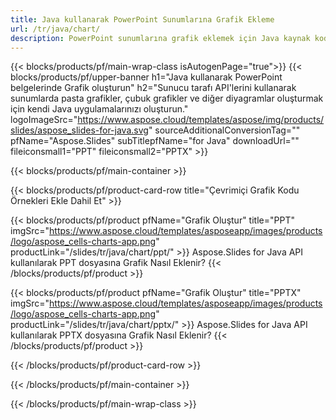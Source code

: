 ```yaml
---
title: Java kullanarak PowerPoint Sunumlarına Grafik Ekleme
url: /tr/java/chart/
description: PowerPoint sunumlarına grafik eklemek için Java kaynak kodu
---
```


{{< blocks/products/pf/main-wrap-class isAutogenPage="true">}}
{{< blocks/products/pf/upper-banner h1="Java kullanarak PowerPoint belgelerinde Grafik oluşturun" h2="Sunucu tarafı API'lerini kullanarak sunumlarda pasta grafikler, çubuk grafikler ve diğer diyagramlar oluşturmak için kendi Java uygulamalarınızı oluşturun." logoImageSrc="https://www.aspose.cloud/templates/aspose/img/products/slides/aspose_slides-for-java.svg" sourceAdditionalConversionTag="" pfName="Aspose.Slides" subTitlepfName="for Java" downloadUrl="" fileiconsmall1="PPT" fileiconsmall2="PPTX" >}}

{{< blocks/products/pf/main-container >}}

{{< blocks/products/pf/product-card-row title="Çevrimiçi Grafik Kodu Örnekleri Ekle Dahil Et" >}}

{{< blocks/products/pf/product pfName="Grafik Oluştur" title="PPT" imgSrc="https://www.aspose.cloud/templates/asposeapp/images/products/logo/aspose_cells-charts-app.png" productLink="/slides/tr/java/chart/ppt/" >}}
Aspose.Slides for Java API kullanılarak PPT dosyasına Grafik Nasıl Eklenir?
{{< /blocks/products/pf/product >}}

{{< blocks/products/pf/product pfName="Grafik Oluştur" title="PPTX" imgSrc="https://www.aspose.cloud/templates/asposeapp/images/products/logo/aspose_cells-charts-app.png" productLink="/slides/tr/java/chart/pptx/" >}}
Aspose.Slides for Java API kullanılarak PPTX dosyasına Grafik Nasıl Eklenir?
{{< /blocks/products/pf/product >}}



{{< /blocks/products/pf/product-card-row >}}

{{< /blocks/products/pf/main-container >}}
    
{{< /blocks/products/pf/main-wrap-class >}}